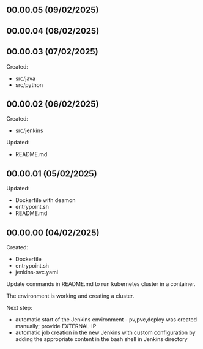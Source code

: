## 00.00.05 (09/02/2025)
## 00.00.04 (08/02/2025)

## 00.00.03 (07/02/2025)
Created:
* src/java
* src/python

## 00.00.02 (06/02/2025)
Created:
* src/jenkins

Updated:
* README.md

## 00.00.01 (05/02/2025)
Updated:
* Dockerfile with deamon 
* entrypoint.sh
* README.md

## 00.00.00 (04/02/2025)
Created:
* Dockerfile
* entrypoint.sh
* jenkins-svc.yaml
  
Update commands in README.md to run kubernetes cluster in a container.

The environment is working and creating a cluster.

Next step:
* automatic start of the Jenkins environment - pv,pvc,deploy was created manually; provide EXTERNAL-IP
* automatic job creation in the new Jenkins with custom configuration by adding the appropriate content in the bash shell in Jenkins directory
